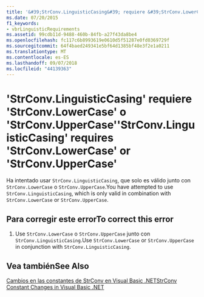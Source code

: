 ```yaml
---
title: '&#39;StrConv.LinguisticCasing&#39; requiere &#39;StrConv.LowerCase&#39; o &#39;StrConv.UpperCase&#39;'
ms.date: 07/20/2015
f1_keywords:
- vbrLinguisticRequirements
ms.assetid: 99cdb11d-9488-460b-84fb-a27f43da8be4
ms.openlocfilehash: fc117c6b8993619e0610d5f51287e0fd0369729f
ms.sourcegitcommit: 64f4baed249341e5bf64d1385bf48e3f2e1a0211
ms.translationtype: MT
ms.contentlocale: es-ES
ms.lasthandoff: 09/07/2018
ms.locfileid: "44139363"
---
```

# <a name="39strconvlinguisticcasing39-requires-39strconvlowercase39-or-39strconvuppercase39"></a><span data-ttu-id="09a0a-102">&#39;StrConv.LinguisticCasing&#39; requiere &#39;StrConv.LowerCase&#39; o &#39;StrConv.UpperCase&#39;</span><span class="sxs-lookup"><span data-stu-id="09a0a-102">&#39;StrConv.LinguisticCasing&#39; requires &#39;StrConv.LowerCase&#39; or &#39;StrConv.UpperCase&#39;</span></span>
<span data-ttu-id="09a0a-103">Ha intentado usar `StrConv.LinguisticCasing`, que solo es válido junto con `StrConv.LowerCase` o `StrConv.UpperCase`.</span><span class="sxs-lookup"><span data-stu-id="09a0a-103">You have attempted to use `StrConv.LinguisticCasing`, which is only valid in combination with `StrConv.LowerCase` or `StrConv.UpperCase`.</span></span>  
  
## <a name="to-correct-this-error"></a><span data-ttu-id="09a0a-104">Para corregir este error</span><span class="sxs-lookup"><span data-stu-id="09a0a-104">To correct this error</span></span>  
  
1.  <span data-ttu-id="09a0a-105">Use `StrConv.LowerCase` o `StrConv.UpperCase` junto con `StrConv.LinguisticCasing`.</span><span class="sxs-lookup"><span data-stu-id="09a0a-105">Use `StrConv.LowerCase` or `StrConv.UpperCase` in conjunction with `StrConv.LinguisticCasing`.</span></span>  
  
## <a name="see-also"></a><span data-ttu-id="09a0a-106">Vea también</span><span class="sxs-lookup"><span data-stu-id="09a0a-106">See Also</span></span>  
   
 [<span data-ttu-id="09a0a-107">Cambios en las constantes de StrConv en Visual Basic .NET</span><span class="sxs-lookup"><span data-stu-id="09a0a-107">StrConv Constant Changes in Visual Basic .NET</span></span>](https://msdn.microsoft.com/library/7a8c2781-2716-40dd-90c1-96c1548516e2)

